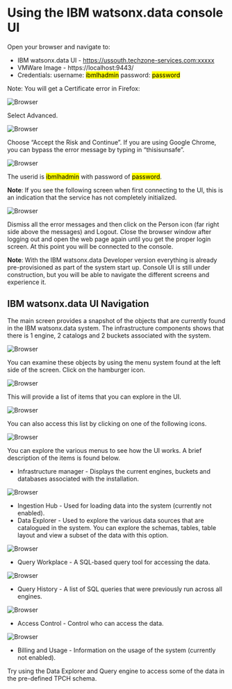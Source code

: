 # Using the IBM watsonx.data console UI
Open your browser and navigate to:

   * IBM watsonx.data UI - https://ussouth.techzone-services.com:xxxxx
   * VMWare Image - https://localhost:9443/
   * Credentials: username: <mark>ibmlhadmin</mark> password: <mark>password</mark>

Note: You will get a Certificate error in Firefox:

![Browser](wxd-images/browser-warning-1.png)
 
Select Advanced.

![Browser](wxd-images/browser-warning-2.png)
 
Choose “Accept the Risk and Continue”. If you are using Google Chrome, you can bypass the error message by typing in “thisisunsafe”. 
  
![Browser](wxd-images/watsonx-data-ui.png)  

The userid is <mark>ibmlhadmin</mark> with password of <mark>password</mark>.

**Note**: If you see the following screen when first connecting to the UI, this is an indication that the service has not completely initialized.

![Browser](wxd-images/watsonx-data-ui-failure.png)
 
Dismiss all the error messages and then click on the Person icon (far right side above the messages) and Logout. Close the browser window after logging out and open the web page again until you get the proper login screen. At this point you will be connected to the console.

**Note**: With the IBM watsonx.data Developer version everything is already pre-provisioned as part of the system start up. Console UI is still under construction, but you will be able to navigate the different screens and experience it.

## IBM watsonx.data UI Navigation

The main screen provides a snapshot of the objects that are currently found in the IBM watsonx.data system. The infrastructure components shows that there is 1 engine, 2 catalogs and 2 buckets associated with the system.

![Browser](wxd-images/watsonx-components.png) 

You can examine these objects by using the menu system found at the left side of the screen. Click on the hamburger icon.

![Browser](wxd-images/watsonx-hamburger.png)

This will provide a list of items that you can explore in the UI.

![Browser](wxd-images/watsonx-menu.png)

You can also access this list by clicking on one of the following icons.

![Browser](wxd-images/watsonx-icons.png)    

You can explore the various menus to see how the UI works. A brief description of the items is found below.

* Infrastructure manager - Displays the current engines, buckets and databases associated with the installation.

![Browser](wxd-images/watsonx-infrastructure.png) 

* Ingestion Hub - Used for loading data into the system (currently not enabled).
* Data Explorer - Used to explore the various data sources that are catalogued in the system. You can explore the schemas, tables, table layout and view a subset of the data with this option.

![Browser](wxd-images/watsonx-dataexplorer.png) 

* Query Workplace - A SQL-based query tool for accessing the data.

![Browser](wxd-images/watsonx-query.png) 

* Query History - A list of SQL queries that were previously run across all engines.

![Browser](wxd-images/watsonx-history.png) 

* Access Control - Control who can access the data.

![Browser](wxd-images/watsonx-access.png) 

* Billing and Usage - Information on the usage of the system (currently not enabled).

Try using the Data Explorer and Query engine to access some of the data in the pre-defined TPCH schema.